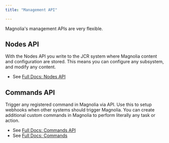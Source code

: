 ```yaml
---
title: "Management API"

---
```


Magnolia's management APIs are very flexible. 


## Nodes API

With the Nodes API you write to the JCR system where Magnolia content and configuration are stored. This means you can configure any subsystem, and modify any content.

* See [Full Docs: Nodes API](https://documentation.magnolia-cms.com/display/DOCS/Nodes+endpoint+API)

## Commands API

Trigger any registered command in Magnolia via API. Use this to setup webhooks when other systems should trigger Magnolia.
You can create additional custom commands in Magnolia to perform literally any task or action.

* See [Full Docs: Commands API](https://documentation.magnolia-cms.com/display/DOCS/Commands+endpoint+API)
* See [Full Docs: Commands](https://documentation.magnolia-cms.com/display/DOCS/Commands)

